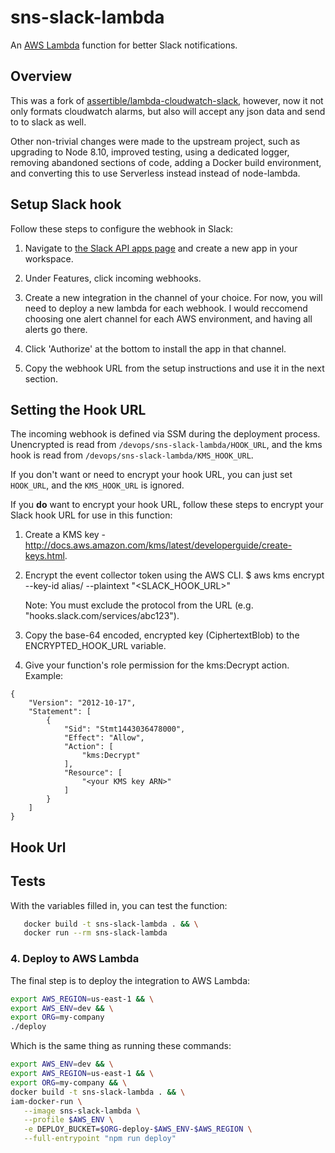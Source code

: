 # sns-slack-lambda

An [AWS Lambda](http://aws.amazon.com/lambda/) function for better Slack notifications. 

## Overview

This was a fork of [assertible/lambda-cloudwatch-slack](https://github.com/assertible/lambda-cloudwatch-slack), however, now it not only formats cloudwatch alarms, but also will accept any json data and send to to slack as well.

Other non-trivial changes were made to the upstream project, such as upgrading to Node 8.10, improved testing, using a dedicated logger, removing abandoned sections of code, adding a Docker build environment, and converting this to use Serverless instead instead of node-lambda.

## Setup Slack hook

Follow these steps to configure the webhook in Slack:

  1. Navigate to [the Slack API apps page](https://api.slack.com/apps) and create a new app in your workspace.

  2. Under Features, click incoming webhooks.

  3. Create a new integration in the channel of your choice. For now, you will need to deploy a new lambda for each webhook. I would reccomend choosing one alert channel for each AWS environment, and having all alerts go there.

  4. Click 'Authorize' at the bottom to install the app in that channel.

  5. Copy the webhook URL from the setup instructions and use it in the next section.

## Setting the Hook URL

The incoming webhook is defined via SSM during the deployment process. Unencrypted is read from `/devops/sns-slack-lambda/HOOK_URL`, and the kms hook is read from `/devops/sns-slack-lambda/KMS_HOOK_URL`. 

If you don't want or need to encrypt your hook URL, you can just set `HOOK_URL`, and the `KMS_HOOK_URL` is ignored.

If you **do** want to encrypt your hook URL, follow these steps to
encrypt your Slack hook URL for use in this function:

  1. Create a KMS key -
     http://docs.aws.amazon.com/kms/latest/developerguide/create-keys.html.

  2. Encrypt the event collector token using the AWS CLI.
     $ aws kms encrypt --key-id alias/<KMS key name> --plaintext "<SLACK_HOOK_URL>"

     Note: You must exclude the protocol from the URL
     (e.g. "hooks.slack.com/services/abc123").

  3. Copy the base-64 encoded, encrypted key (CiphertextBlob) to the
     ENCRYPTED\_HOOK\_URL variable.

  4. Give your function's role permission for the kms:Decrypt action.
     Example:

```
{
    "Version": "2012-10-17",
    "Statement": [
        {
            "Sid": "Stmt1443036478000",
            "Effect": "Allow",
            "Action": [
                "kms:Decrypt"
            ],
            "Resource": [
                "<your KMS key ARN>"
            ]
        }
    ]
}
```

## Hook Url

## Tests

With the variables filled in, you can test the function:

```bash
   docker build -t sns-slack-lambda . && \
   docker run --rm sns-slack-lambda
```

### 4. Deploy to AWS Lambda

The final step is to deploy the integration to AWS Lambda:

```bash
export AWS_REGION=us-east-1 && \
export AWS_ENV=dev && \
export ORG=my-company
./deploy
```

Which is the same thing as running these commands:

```bash
export AWS_ENV=dev && \
export AWS_REGION=us-east-1 && \
export ORG=my-company && \
docker build -t sns-slack-lambda . && \
iam-docker-run \
   --image sns-slack-lambda \
   --profile $AWS_ENV \
   -e DEPLOY_BUCKET=$ORG-deploy-$AWS_ENV-$AWS_REGION \
   --full-entrypoint "npm run deploy"
```
